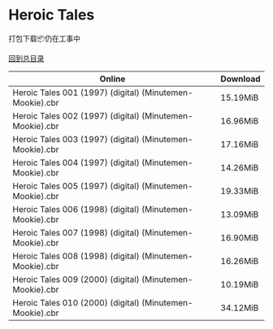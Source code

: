 # Heroic Tales

打包下载📦仍在工事中

[回到总目录](/Catalogs.md)







Online | Download
--- | ---
Heroic Tales 001 (1997) (digital) (Minutemen-Mookie).cbr | 15.19MiB
Heroic Tales 002 (1997) (digital) (Minutemen-Mookie).cbr | 16.96MiB
Heroic Tales 003 (1997) (digital) (Minutemen-Mookie).cbr | 17.16MiB
Heroic Tales 004 (1997) (digital) (Minutemen-Mookie).cbr | 14.26MiB
Heroic Tales 005 (1997) (digital) (Minutemen-Mookie).cbr | 19.33MiB
Heroic Tales 006 (1998) (digital) (Minutemen-Mookie).cbr | 13.09MiB
Heroic Tales 007 (1998) (digital) (Minutemen-Mookie).cbr | 16.90MiB
Heroic Tales 008 (1998) (digital) (Minutemen-Mookie).cbr | 16.26MiB
Heroic Tales 009 (2000) (digital) (Minutemen-Mookie).cbr | 10.19MiB
Heroic Tales 010 (2000) (digital) (Minutemen-Mookie).cbr | 34.12MiB